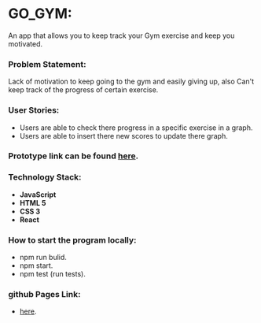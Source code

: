 # GO_GYM:
An app that allows you to keep track your Gym exercise and keep you motivated.


### Problem Statement:
Lack of motivation to keep going to the gym and easily giving up, also Can't keep track of the progress of
certain exercise.


### User Stories:
* Users are able to check there progress in a specific exercise in a graph.
* Users are able to insert there new scores to update there graph.

### Prototype link can be found [here](https://www.figma.com/proto/NvkFw0UA9G3l80AAcZBI6cmz/GO-GYM?scaling=scale-down).

### Technology Stack:
* **JavaScript**
* **HTML 5**
* **CSS 3**
* **React**

### How to start the program locally:
* npm run bulid.
* npm start.
* npm test (run tests).

### github Pages Link:
* [here](https://facg4.github.io/GO_GYM/).
